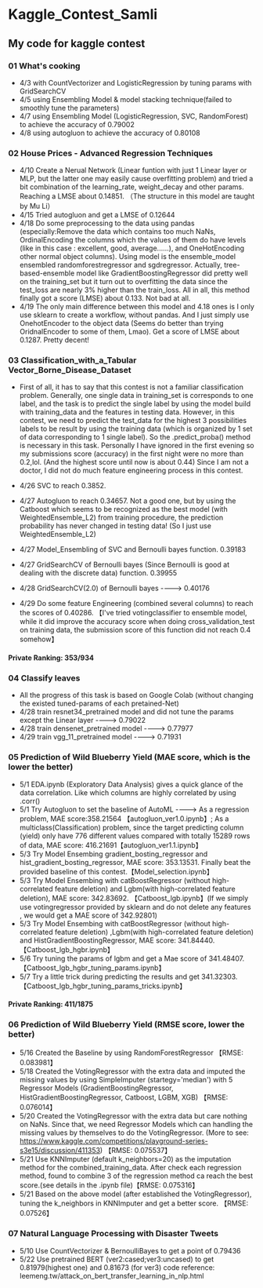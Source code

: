 # Kaggle_Contest_Samli

## My code for kaggle contest
### 01 What's cooking
  - 4/3 with CountVectorizer and LogisticRegression by tuning params with GridSearchCV
  - 4/5 using Ensembling Model & model stacking technique(failed to smoothly tune the parameters)
  - 4/7 using Ensembling Model (LogisticRegression, SVC, RandomForest) to achieve the accuracy of 0.79002
  - 4/8 using autogluon to achieve the accuracy of 0.80108

### 02 House Prices - Advanced Regression Techniques
  - 4/10 Create a Nerual Network (Linear funtion with just 1 Linear layer or MLP, but the latter one may easily cause overfitting problem) and tried a bit combination of the learning_rate, weight_decay and other params. Reaching a LMSE about 0.14851. （The structure in this model are taught by Mu Li）
  - 4/15 Tried autogluon and get a LMSE of 0.12644 
  - 4/18 Do some preprocessing to the data using pandas (especially:Remove the data which contains too much NaNs, OrdinalEncoding the columns which the values of them do have levels (like in this case : excellent, good, average......), and OneHotEncoding other normal object columns). Using model is the ensemble_model ensembled randomforestregressor and sgdregressor. Actually, tree-based-ensemble model like GradientBoostingRegressor did pretty well on the training_set but it turn out to overfitting the data since the test_loss are nearly 3% higher than the train_loss. All in all, this method finally got a score (LMSE) about 0.133. Not bad at all.
  - 4/19 The only main difference between this model and 4.18 ones is I only use sklearn to create a workflow, without pandas. And I just simply use OnehotEncoder to the object data (Seems do better than trying OridnalEncoder to some of them, Lmao). Get a score of LMSE about 0.1287. Pretty decent! 

### 03 Classification_with_a_Tabular Vector_Borne_Disease_Dataset

  - First of all, it has to say that this contest is not a familiar classification problem. Generally, one single data in training_set is corresponds to one label, and the task is to predict the single label by using the model build with training_data and the features in testing data. However, in this contest, we need to predict the test_data for the highest 3 possibilities labels to be result by using the training data (which is organized by 1 set of data corresponding to 1 single label). So the .predict_proba() method is necessary in this task. Personally I have ignored in the first evening so my submissions score (accuracy) in the first night were no more than 0.2,lol. (And the highest score until now is about 0.44) Since I am not a doctor, I did not do much feature engineering process in this contest.

  - 4/26 SVC to reach 0.3852.
  - 4/27 Autogluon to reach 0.34657. Not a good one, but by using the Catboost which seems to be recognized as the best model (with WeightedEnsemble_L2) from training procedure, the prediction probability has never changed in testing data! (So I just use WeightedEnsemble_L2)
  - 4/27 Model_Ensembling of SVC and Bernoulli bayes function. 0.39183 
  - 4/27 GridSearchCV of Bernoulli bayes (Since Bernoulli is good at dealing with the discrete data) function. 0.39955
  - 4/28 GridSearchCV(2.0) of Bernoulli bayes ----> 0.40176
  - 4/29 Do some feature Engineering (combined several columns) to reach the scores of 0.40286. 【I've tried votingclassifier to ensemble model, while it did improve the accuracy score when doing cross_validation_test on training data, the submission score of this function did not reach 0.4 somehow】
  #### Private Ranking: 353/934

### 04 Classify leaves
  - All the progress of this task is based on Google Colab (without changing the existed tuned-params of each pretained-Net)
  - 4/28 train resnet34_pretrained model and did not tune the params except the Linear layer ----> 0.79022
  - 4/28 train densenet_pretrained model ----> 0.77977
  - 4/29 train vgg_11_pretrained model ----> 0.71931
  
### 05 Prediction of Wild Blueberry Yield (MAE score, which is the lower the better)
  - 5/1 EDA.ipynb (Exploratory Data Analysis) gives a quick glance of the data correlation. Like which columns are highly correlated by using .corr()
  - 5/1 Try Autogluon to set the baseline of AutoML ----> As a regression problem, MAE score:358.21564 【autogluon_ver1.0.ipynb】; As a multiclass(Classification) problem, since the target predicting column (yield) only have 776 different values compared with totally 15289 rows of data, MAE score: 416.21691【autogluon_ver1.1.ipynb】
  - 5/3 Try Model Ensembing gradient_bosting_regressor and hist_gradient_bosting_regressor, MAE score: 353.13531. Finally beat the provided baseline of this contest.【Model_selection.ipynb】
  - 5/3 Try Model Ensembing with catBoostRegressor (without high-correlated feature deletion) and Lgbm(with high-correlated feature deletion), MAE score: 342.83692. 【Catboost_lgb.ipynb】(If we simply use votingregressor provided by sklearn and do not delete any features , we would get a MAE score of 342.92801)
   - 5/3 Try Model Ensembing with catBoostRegressor (without high-correlated feature deletion) ,Lgbm(with high-correlated feature deletion) and HistGradientBoostingRegressor, MAE score: 341.84440. 【Catboost_lgb_hgbr.ipynb】
   - 5/6 Try tuning the params of lgbm and get a Mae score of 341.48407.【Catboost_lgb_hgbr_tuning_params.ipynb】
   - 5/7 Try a little trick during predicting the results and get 341.32303.【Catboost_lgb_hgbr_tuning_params_tricks.ipynb】
  #### Private Ranking: 411/1875

### 06 Prediction of Wild Blueberry Yield (RMSE score, lower the better)
  - 5/16 Created the Baseline by using RandomForestRegressor 【RMSE: 0.083981】
  - 5/18 Created the VotingRegressor with the extra data and imputed the missing values by using SimpleImputer (startegy='median') with 5 Regressor Models (GradientBoostingRegressor, HistGradientBoostingRegressor, Catboost, LGBM, XGB) 【RMSE: 0.076014】
  - 5/20 Created the VotingRegressor with the extra data but care nothing on NaNs. Since that, we need Regressor Models which can handling the missing values by themselves to do the VotingRegressor. (More to see: https://www.kaggle.com/competitions/playground-series-s3e15/discussion/411353) 【RMSE: 0.075537】
  - 5/21 Use KNNImputer (default k_neighbors=20) as the imputation method for the combined_training_data. After check each regression method, found to combine 3 of the regression method ca reach the best score.(see details in the .ipynb file)【RMSE: 0.075316】
  - 5/21 Based on the above model (after established the VotingRegressor), tuning the k_neighbors in KNNImputer and get a better score. 【RMSE: 0.07526】

### 07 Natural Language Processing with Disaster Tweets
  - 5/10 Use CountVectorizer & BernoulliBayes to get a point of 0.79436
  - 5/22 Use pretrained BERT (ver2:cased;ver3:uncased) to get 0.81979(highest one) and 0.81673 (for ver3) code reference: leemeng.tw/attack_on_bert_transfer_learning_in_nlp.html
